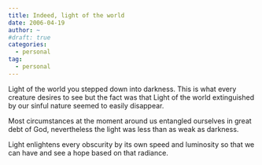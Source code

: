 ```yaml
---
title: Indeed, light of the world
date: 2006-04-19
author: ~
#draft: true
categories:
  - personal
tag:
  - personal
---
```





Light of the world you stepped down into darkness. This is what every creature desires to see but the fact was that Light of the world extinguished by our sinful nature seemed to easily disappear. 

Most circumstances at the moment around us entangled ourselves in great debt of God, nevertheless the light was less than as weak as darkness.

Light enlightens every obscurity by its own speed and luminosity so that we can have and see a hope based on that radiance.


 






